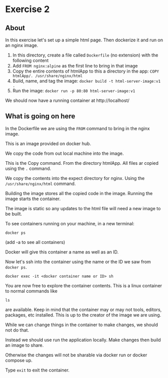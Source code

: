 # Exercise 2

## About

In this exercise let's set up a simple html page. Then dockerize it and run on an nginx image. 

1. In this directory, create a file called `Dockerfile` (no extension) with the following content
2. Add `FROM nginx:alpine` as the first line to bring in that image
3. Copy the entire contents of htmlApp to this a directory in the app: `COPY htmlApp/. /usr/share/nginx/html`
4. Build, name, and tag the image: `docker build -t html-server-image:v1 .`
5. Run the image: `docker run -p 80:80 html-server-image:v1`

We should now have a running container at http://localhost/

## What is going on here

In the Dockerfile we are using the `FROM` command to bring in the nginx image.

This is an image provided on docker hub.

We copy the code from out local machine into the image.

This is the Copy command. From the directory htmlApp. All files ar copied using the `.` command.

We copy the contents into the expect directory for nginx. Using the `/usr/share/nginx/html` command.

Building the image stores all the copied code in the image. Running the image starts the container.

The image is static so any updates to the html file will need a new image to be built.

To see containers running on your machine, in a new terminal:

`docker ps`

(add -a to see all containers)

Docker will give this container a name as well as an ID.

Now let's ssh into the container using the name or the ID we saw from `docker ps`.

`docker exec -it <docker container name or ID> sh`

You are now free to explore the container contents. This is a linux container to normal commands like

`ls`

are available. Keep in mind that the container may or may not tools, editors, packages, etc installed. This is up to the creator of the image we are using.

While we can change things in the container to make changes, we should not do that.

Instead we should use run the application locally. Make changes then build an image to share.

Otherwise the changes will not be sharable via docker run or docker compose up.

Type `exit` to exit the container.
